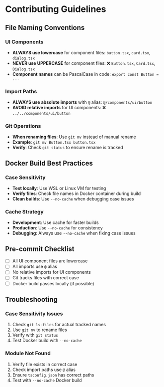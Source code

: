# Contributing Guidelines

## File Naming Conventions

### UI Components

-   **ALWAYS use lowercase** for component files: `button.tsx`, `card.tsx`, `dialog.tsx`
-   **NEVER use UPPERCASE** for component files: ❌ `Button.tsx`, `Card.tsx`, `Dialog.tsx`
-   **Component names** can be PascalCase in code: `export const Button = ...`

### Import Paths

-   **ALWAYS use absolute imports** with `@` alias: `@/components/ui/button`
-   **AVOID relative imports** for UI components: ❌ `../../components/ui/button`

### Git Operations

-   **When renaming files**: Use `git mv` instead of manual rename
-   **Example**: `git mv Button.tsx button.tsx`
-   **Verify**: Check `git status` to ensure rename is tracked

## Docker Build Best Practices

### Case Sensitivity

-   **Test locally**: Use WSL or Linux VM for testing
-   **Verify files**: Check file names in Docker container during build
-   **Clean builds**: Use `--no-cache` when debugging case issues

### Cache Strategy

-   **Development**: Use cache for faster builds
-   **Production**: Use `--no-cache` for consistency
-   **Debugging**: Always use `--no-cache` when fixing case issues

## Pre-commit Checklist

-   [ ] All UI component files are lowercase
-   [ ] All imports use `@` alias
-   [ ] No relative imports for UI components
-   [ ] Git tracks files with correct case
-   [ ] Docker build passes locally (if possible)

## Troubleshooting

### Case Sensitivity Issues

1. Check `git ls-files` for actual tracked names
2. Use `git mv` to rename files
3. Verify with `git status`
4. Test Docker build with `--no-cache`

### Module Not Found

1. Verify file exists in correct case
2. Check import paths use `@` alias
3. Ensure `tsconfig.json` has correct paths
4. Test with `--no-cache` Docker build
